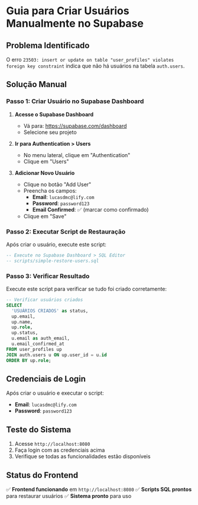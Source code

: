 # Guia para Criar Usuários Manualmente no Supabase

## Problema Identificado
O erro `23503: insert or update on table "user_profiles" violates foreign key constraint` indica que não há usuários na tabela `auth.users`.

## Solução Manual

### Passo 1: Criar Usuário no Supabase Dashboard

1. **Acesse o Supabase Dashboard**
   - Vá para: https://supabase.com/dashboard
   - Selecione seu projeto

2. **Ir para Authentication > Users**
   - No menu lateral, clique em "Authentication"
   - Clique em "Users"

3. **Adicionar Novo Usuário**
   - Clique no botão "Add User"
   - Preencha os campos:
     - **Email**: `lucasdmc@lify.com`
     - **Password**: `password123`
     - **Email Confirmed**: ✅ (marcar como confirmado)
   - Clique em "Save"

### Passo 2: Executar Script de Restauração

Após criar o usuário, execute este script:

```sql
-- Execute no Supabase Dashboard > SQL Editor
-- scripts/simple-restore-users.sql
```

### Passo 3: Verificar Resultado

Execute este script para verificar se tudo foi criado corretamente:

```sql
-- Verificar usuários criados
SELECT 
  'USUÁRIOS CRIADOS' as status,
  up.email,
  up.name,
  up.role,
  up.status,
  u.email as auth_email,
  u.email_confirmed_at
FROM user_profiles up
JOIN auth.users u ON up.user_id = u.id
ORDER BY up.role;
```

## Credenciais de Login

Após criar o usuário e executar o script:
- **Email**: `lucasdmc@lify.com`
- **Password**: `password123`

## Teste do Sistema

1. Acesse `http://localhost:8080`
2. Faça login com as credenciais acima
3. Verifique se todas as funcionalidades estão disponíveis

## Status do Frontend

✅ **Frontend funcionando** em `http://localhost:8080`
✅ **Scripts SQL prontos** para restaurar usuários
✅ **Sistema pronto** para uso 